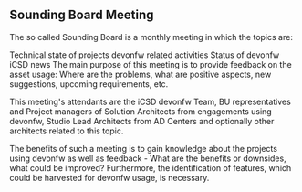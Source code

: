 ## Sounding Board Meeting

The so called Sounding Board is a monthly meeting in which the topics are:

Technical state of projects
devonfw related activities
Status of devonfw
iCSD news
The main purpose of this meeting is to provide feedback on the asset usage: Where are the problems, what are positive aspects, new suggestions, upcoming requirements, etc.

This meeting's attendants are the iCSD devonfw Team, BU representatives and Project managers of Solution Architects from engagements using devonfw, Studio Lead Architects from AD Centers and optionally other architects related to this topic.

The benefits of such a meeting is to gain knowledge about the projects using devonfw as well as feedback - What are the benefits or downsides, what could be improved? Furthermore, the identification of features, which could be harvested for devonfw usage, is necessary.